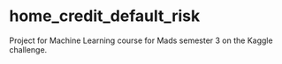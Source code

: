 # home_credit_default_risk
Project for Machine Learning course for Mads semester 3 on the Kaggle challenge.

